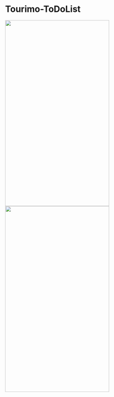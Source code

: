 # Tourimo-ToDoList

<p style="background-color:grey;">

<img src="https://user-images.githubusercontent.com/70535911/91821304-b4e79680-ec4b-11ea-8a67-00399eb48bce.png" height="600" width="337" align="left"> <img src="https://user-images.githubusercontent.com/70535911/91821403-bca73b00-ec4b-11ea-8af8-838ddecbb91e.png" height="600" width="337" align="center">

</p>
